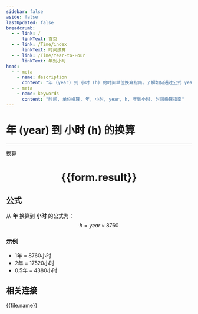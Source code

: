 ```yaml
---
sidebar: false
aside: false
lastUpdated: false
breadcrumb:
  - - link: /
      linkText: 首页
  - - link: /Time/index
      linkText: 时间换算
  - - link: /Time/Year-to-Hour
      linkText: 年到小时
head:
  - - meta
    - name: description
      content: "年 (year) 到 小时 (h) 的时间单位换算指南。了解如何通过公式 year × 8760 换算为小时。"
  - - meta
    - name: keywords
      content: "时间, 单位换算, 年, 小时, year, h, 年到小时, 时间换算指南"
---
```

# 年 (year) 到 小时 (h) 的换算

---
<script setup>
import { onMounted, reactive, inject, ref } from 'vue'
import { NButton,NForm ,NFormItem,NInput,NInputNumber,NSelect,NCard,useMessage,NGrid ,NGi  } from 'naive-ui'
import { defineClientComponent } from 'vitepress'
import { Time } from '../../files';

const convert = inject('convert')

const form = reactive({
  number: null,
  result: '',
})

const convertHandler = () => {
  if (form.number !== null && !isNaN(form.number)) {
    const convertedValue = parseFloat(form.number) * 8760
    form.result = `${form.number}年 = ${convertedValue.toFixed(0)}小时`
  } else {
    form.result = '请输入有效的数值。'
  }
}
</script>

<n-form size="large" :model="form">
  <n-form-item label="年">
    <n-input-number v-model:value="form.number" placeholder="输入年数" style="width: 100%" />
  </n-form-item>
  <n-form-item>
    <n-button type="info" @click="convertHandler" block>换算</n-button>
  </n-form-item>
</n-form>

<n-card  embedded :bordered="false" hoverable>
  <div  style="text-align:center">
    <h1>{{form.result}}</h1>
  </div>
</n-card>

## 公式

从 **年** 换算到 **小时** 的公式为：
$$ h = year \times 8760 $$

### 示例
- 1年 = 8760小时
- 2年 = 17520小时
- 0.5年 = 4380小时
## 相关连接
<n-grid x-gap="12" :cols="2">
  <n-gi v-for="(file, index) in Time" :key="index">
    <n-button
      text
      tag="a"
      :href="file.path"
      type="info"
    >
      {{file.name}}
    </n-button>
  </n-gi>
</n-grid>